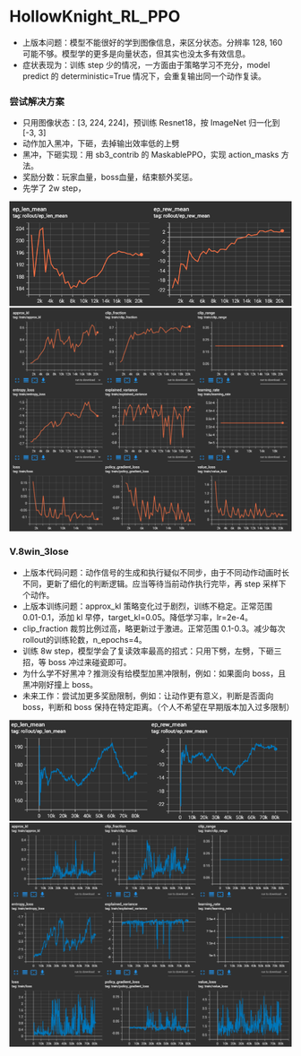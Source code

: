 # HollowKnight_RL_PPO

- 上版本问题：模型不能很好的学到图像信息，来区分状态。分辨率 128, 160 可能不够。模型学的更多是向量状态，但其实也没太多有效信息。
- 症状表现为：训练 step 少的情况，一方面由于策略学习不充分，model predict 的 deterministic=True 情况下，会重复输出同一个动作复读。

### 尝试解决方案
- 只用图像状态：[3, 224, 224]，预训练 Resnet18，按 ImageNet 归一化到 [-3, 3]
- 动作加入黑冲，下砸，去掉输出效率低的上劈
- 黑冲，下砸实现：用 sb3_contrib 的 MaskablePPO，实现 action_masks 方法。
- 奖励分数：玩家血量，boss血量，结束额外奖惩。
- 先学了 2w step，

<div style="text-align: center;">
  <img src="./images/reward.png" alt="reward" style="width: auto; height: auto;">
</div>

<div style="text-align: center;">
  <img src="./images/loss.png" alt="loss" style="width: auto; height: auto;">
</div>

### V.8win_3lose
- 上版本代码问题：动作信号的生成和执行疑似不同步，由于不同动作动画时长不同，更新了细化的判断逻辑。应当等待当前动作执行完毕，再 step 采样下个动作。
- 上版本训练问题：approx_kl 策略变化过于剧烈，训练不稳定。正常范围 0.01-0.1，添加 kl 早停，target_kl=0.05。降低学习率，lr=2e-4。
- clip_fraction 裁剪比例过高，略更新过于激进。正常范围 0.1-0.3。减少每次rollout的训练轮数，n_epochs=4。
- 训练 8w step，模型学会了复读效率最高的招式：只用下劈，左劈，下砸三招，等 boss 冲过来碰瓷即可。
- 为什么学不好黑冲？推测没有给模型加黑冲限制，例如：如果面向 boss，且黑冲刚好撞上 boss。
- 未来工作：尝试加更多奖励限制，例如：让动作更有意义，判断是否面向 boss，判断和 boss 保持在特定距离。（个人不希望在早期版本加入过多限制）

<div style="text-align: center;">
  <img src="./images/reward_8win.png" alt="reward" style="width: auto; height: auto;">
</div>

<div style="text-align: center;">
  <img src="./images/loss_8win.png" alt="loss" style="width: auto; height: auto;">
</div>
